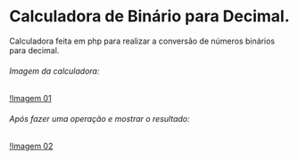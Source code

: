 # Calculadora de Binário para Decimal.

Calculadora feita em php para realizar a conversão de números binários para decimal.

###### Imagem da calculadora:
[!Imagem 01](https://raw.githubusercontent.com/Matheus-Java/Tranformando-Binario-em-Decimal/main/assets/foto1.png)

###### Após fazer uma operação e mostrar o resultado:
[!Imagem 02](https://raw.githubusercontent.com/Matheus-Java/Tranformando-Binario-em-Decimal/main/assets/foto2.png)
